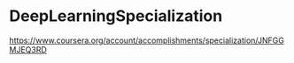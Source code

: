 # DeepLearningSpecialization
https://www.coursera.org/account/accomplishments/specialization/JNFGGMJEQ3RD
